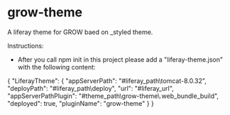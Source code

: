 # grow-theme

A liferay theme for GROW baed on _styled theme.

Instructions:

- After you call npm init in this project please add a "liferay-theme.json" with the following content:

{
  "LiferayTheme": {
    "appServerPath": "#liferay_path\\tomcat-8.0.32",
    "deployPath": "#liferay_path\\deploy",
    "url": "#liferay_url",
    "appServerPathPlugin": "#theme_path\\grow-theme\\.web_bundle_build",
    "deployed": true,
    "pluginName": "grow-theme"
  }
} 